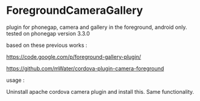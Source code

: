 ForegroundCameraGallery
=======================

plugin for phonegap, camera and gallery in the foreground, android only.
tested on phonegap version 3.3.0


based on these previous works : 

https://code.google.com/p/foreground-gallery-plugin/

https://github.com/mWater/cordova-plugin-camera-foreground

usage : 

Uninstall apache cordova camera plugin and install this. 
Same functionality.

